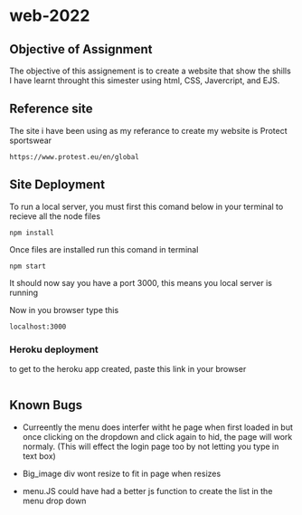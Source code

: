 # web-2022

## Objective of Assignment

The objective of this assignement is to create a website that show the shills I have learnt throught this simester using html, CSS, Javercript, and EJS.  

## Reference site
The site i have been using as my referance to create my website is Protect sportswear
```
https://www.protest.eu/en/global
```

## Site Deployment

To run a local server, you must first this comand below in your terminal to recieve all the node files
```
npm install
```

Once files are installed run this comand in terminal 
```
npm start
```

It should now say you have a port 3000, this means you local server is running

Now in you browser type this
```
localhost:3000
```

### Heroku deployment

to get to the heroku app created, paste this link in your browser
```

```


## Known Bugs

-  Curreently the menu does interfer witht he page when first loaded in but once clicking on the dropdown and click again to hid, the page will work normaly. (This will effect the login page too by not letting you type in text box)

-   Big_image div wont resize to fit in page when resizes

-   menu.JS could have had a better js function to create the list in the menu drop down 